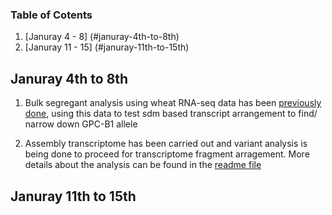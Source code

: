 ### Table of Cotents
1. [Januray 4 - 8]  (#januray-4th-to-8th)
2. [Januray 11 - 15]  (#januray-11th-to-15th)

## Januray 4th to 8th

1. Bulk segregant analysis using wheat RNA-seq data has been [previously done](http://bmcplantbiol.biomedcentral.com/articles/10.1186/1471-2229-12-14), using this data to test sdm based transcript arrangement to find/ narrow down GPC-B1 allele

2. Assembly transcriptome has been carried out and variant analysis is being done to proceed for transcriptome fragment arragement. More details about the analysis can be found in the [readme file](003_transcriptome_arrange/wheat_data/Readme.md)


## Januray 11th to 15th

